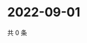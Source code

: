 # 2022-09-01

共 0 条

<!-- BEGIN WEIBO -->
<!-- 最后更新时间 Thu Sep 01 2022 05:15:22 GMT+0800 (China Standard Time) -->

<!-- END WEIBO -->
